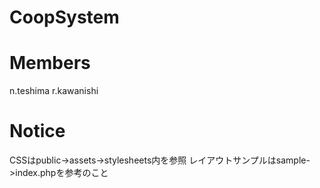 # CoopSystem

# Members
n.teshima
r.kawanishi

# Notice
CSSはpublic->assets->stylesheets内を参照  レイアウトサンプルはsample->index.phpを参考のこと
